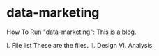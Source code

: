 # data-marketing
How To Run "data-marketing":
This is a blog. 

I. File list
These are the files.
II. Design
VI. Analysis


